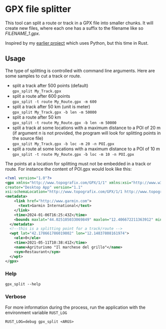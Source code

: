 # GPX file splitter

This tool can split a route or track in a GPX file into smaller chunks. It will create new files, where each one has a suffix to the filename like so _FILENAME_1.gpx_.

Inspired by my [earlier project](https://github.com/mario-s/gpx_split_py) which uses Python, but this time in Rust.

## Usage

The type of splitting is controlled with command line arguments. Here are some samples to cut a track or route.

- split a track after 500 points (default)<br/>
`gpx_split My_Track.gpx`
- split a route after 600 points<br/>
`gpx_split -t route My_Route.gpx -m 600`
- split a track after 50 km (unit is meter)<br/>
`gpx_split My_Track.gpx -b len -m 50000`
- split a route after 50 km<br/>
`gpx_split -t route My_Route.gpx -b len -m 50000`
- split a track at some locations with a maximum distance to a POI of 20 m (if argument n is not provided, the program will look for splitting points in the source file)<br/>
`gpx_split My_Track.gpx -b loc -m 20 -n POI.gpx`
- split a route at some locations with a maximum distance to a POI of 10 m<br/>
`gpx_split -t route My_Route.gpx -b loc -m 10 -n POI.gpx`

The points at a location for splitting must not be embedded in a track or route. For instance the content of POI.gpx would look like this:

```xml
<?xml version="1.0"?>
<gpx xmlns="http://www.topografix.com/GPX/1/1" xmlns:xsi="http://www.w3.org/2001/XMLSchema-instance"
creator="Desktop App" version="1.1"
xsi:schemaLocation="http://www.topografix.com/GPX/1/1 http://www.topografix.com/GPX/1/1/gpx.xsd">
<metadata>
    <link href="http://www.garmin.com">
      <text>Garmin International</text>
    </link>
    <time>2024-01-06T16:25:43Z</time>
    <bounds maxlat="44.025105033069849" maxlon="12.406672211363912" minlat="41.984547637403011" minlon="10.077079888433218"/>
  </metadata>
  <!--this is a splitting point for a track/route -->
  <wpt lat="42.178661786019802" lon="12.14837808161974">
    <ele>0</ele>
    <time>2021-05-11T10:38:41Z</time>
    <name>Agriturismo "Il marchese del grillo"</name>
    <sym>Restaurant</sym>
  </wpt>
</gpx>
```

### Help
`gpx_split --help`

### Verbose
For more information during the process, run the application with the environment variable `RUST_LOG`

`RUST_LOG=debug gpx_split <ARGS>`
